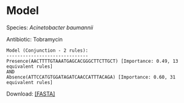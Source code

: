 
# Model

Species: *Acinetobacter baumannii*

Antibiotic: Tobramycin

```
Model (Conjunction - 2 rules):
------------------------------
Presence(AACTTTTGTAAATGAGCACGGGCTTCTTGCT) [Importance: 0.49, 13 equivalent rules]
AND
Absence(ATTCCATGTGGATAGATCAACCATTTACAGA) [Importance: 0.60, 31 equivalent rules]

```

Download: [[FASTA]](./model.fasta)


